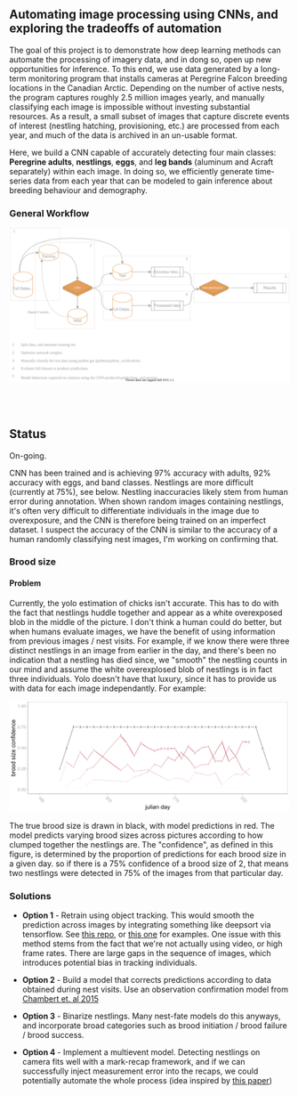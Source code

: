 ## Automating image processing using CNNs, and exploring the tradeoffs of automation

The goal of this project is to demonstrate how deep learning methods can automate the processing of imagery data, and in dong so, open up new opportunities for inference. To this end, we use data generated by a long-term monitoring program that installs cameras at Peregrine Falcon breeding locations in the Canadian Arctic. Depending on the number of active nests, the program captures roughly 2.5 million images yearly, and manually classifying each image is impossible without investing substantial resources. As a result, a small subset of images that capture discrete events of interest (nestling hatching, provisioning, etc.) are processed from each year, and much of the data is archived in an un-usable format.


Here, we build a CNN capable of accurately detecting four main classes: **Peregrine adults**, **nestlings**, **eggs**, and **leg bands** (aluminum and Acraft separately) within each image. In doing so, we efficiently generate time-series data from each year that can be modeled to gain inference about breeding behaviour and demography. 



### General Workflow
<p float="center">
  <img src="documents/flow.drawio.svg" width="750" />
</p>

<br>
<br>





## Status
On-going.

CNN has been trained and is achieving 97% accuracy with adults, 92% accuracy with eggs, and band classes. Nestlings are more difficult (currently at 75%), see below. Nestling inaccuracies likely stem from human error during annotation. When shown random images containing nestlings, it's often very difficult to differentiate individuals in the image due to overexposure, and the CNN is therefore being trained on an imperfect dataset. I suspect the accuracy of the CNN is similar to the accuracy of a human randomly classifying nest images, I'm working on confirming that.

### Brood size

#### Problem
Currently, the yolo estimation of chicks isn't accurate. This has to do with the fact that nestlings huddle together and appear as a white overexposed blob in the middle of the picture. I don't think a human could do better, but when humans evaluate images, we have the benefit of using information from previous images / nest visits. For example, if we know there were three distinct nestlings in an image from earlier in the day, and there's been no indication that a nestling has died since, we "smooth" the nestling counts in our mind and assume the white overexplosed blob of nestlings is in fact three individuals. Yolo doesn't have that luxury, since it has to provide us with data for each image independantly. For example:

<p float="center">
  <img src="documents/b_size.png" width="900" />
</p>

The true brood size is drawn in black, with model predictions in red. The model predicts varying brood sizes across pictures according to how clumped together the nestlings are. The "confidence", as defined in this figure, is determined by the proportion of predictions for each brood size in a given day. so if there is a 75% confidence of a brood size of 2, that means two nestlings were detected in 75% of the images from that particular day.

### Solutions

 - **Option 1** - 
Retrain using object tracking. This would smooth the prediction across images by integrating something like deepsort via tensorflow. See [this repo](https://github.com/GeekAlexis/FastMOT), or [this one](https://github.com/LeonLok/Deep-SORT-YOLOv4) for examples. One issue with this method stems from the fact that we're not actually using video, or high frame rates. There are large gaps in the sequence of images, which introduces potential bias in tracking individuals. 

 - **Option 2** - 
Build a model that corrects predictions according to data obtained during nest visits. Use an observation confirmation model from [Chambert et. al 2015](https://esajournals.onlinelibrary.wiley.com/doi/pdfdirect/10.1890/14-1507.1)

 -  **Option 3** - 
Binarize nestlings. Many nest-fate models do this anyways, and incorporate broad categories such as brood initiation / brood failure / brood success.

-  **Option 4** - 
Implement a multievent model. Detecting nestlings on camera fits well with a mark-recap framework, and if we can successfully inject measurement error into the recaps, we could potentially automate the whole process (idea inspired by [this paper](https://link.springer.com/article/10.1007/s10336-011-0723-0))



<br>
<br>
<br>

